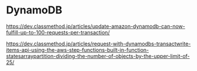 # DynamoDB
https://dev.classmethod.jp/articles/update-amazon-dynamodb-can-now-fulfill-up-to-100-requests-per-transaction/

https://dev.classmethod.jp/articles/request-with-dynamodbs-transactwrite-items-api-using-the-aws-step-functions-built-in-function-statesarraypartition-dividing-the-number-of-objects-by-the-upper-limit-of-25/
